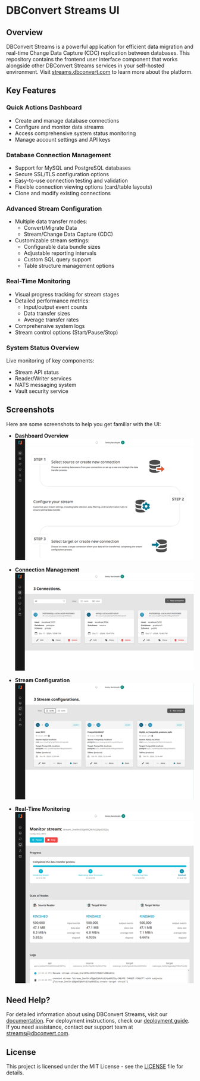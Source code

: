 # DBConvert Streams UI

## Overview

DBConvert Streams is a powerful application for efficient data migration and real-time Change Data Capture (CDC) replication between databases. This repository contains the frontend user interface component that works alongside other DBConvert Streams services in your self-hosted environment. Visit [streams.dbconvert.com](https://streams.dbconvert.com) to learn more about the platform.

## Key Features

### Quick Actions Dashboard
- Create and manage database connections
- Configure and monitor data streams
- Access comprehensive system status monitoring
- Manage account settings and API keys

### Database Connection Management
- Support for MySQL and PostgreSQL databases
- Secure SSL/TLS configuration options
- Easy-to-use connection testing and validation
- Flexible connection viewing options (card/table layouts)
- Clone and modify existing connections

### Advanced Stream Configuration
- Multiple data transfer modes:
  - Convert/Migrate Data
  - Stream/Change Data Capture (CDC)
- Customizable stream settings:
  - Configurable data bundle sizes
  - Adjustable reporting intervals
  - Custom SQL query support
  - Table structure management options

### Real-Time Monitoring
- Visual progress tracking for stream stages
- Detailed performance metrics:
  - Input/output event counts
  - Data transfer sizes
  - Average transfer rates
- Comprehensive system logs
- Stream control options (Start/Pause/Stop)

### System Status Overview
Live monitoring of key components:
- Stream API status
- Reader/Writer services
- NATS messaging system
- Vault security service

## Screenshots

Here are some screenshots to help you get familiar with the UI:

- **Dashboard Overview**
  ![Dashboard Overview](docs/screenshots/home.png)

- **Connection Management**
  ![Connection Management](docs/screenshots/connection-management.png)

- **Stream Configuration**
  ![Stream Configuration](docs/screenshots/streams-configuration.png)

- **Real-Time Monitoring**
  ![Real-Time Monitoring](docs/screenshots/real-time-monitoring.png)

## Need Help?

For detailed information about using DBConvert Streams, visit our [documentation](https://docs.dbconvert.com/guide/dashboard-ui-guide.html). For deployment instructions, check our [deployment guide](https://streams.dbconvert.com/deploy). If you need assistance, contact our support team at [streams@dbconvert.com](mailto:streams@dbconvert.com).

## License

This project is licensed under the MIT License - see the [LICENSE](./LICENSE) file for details.
